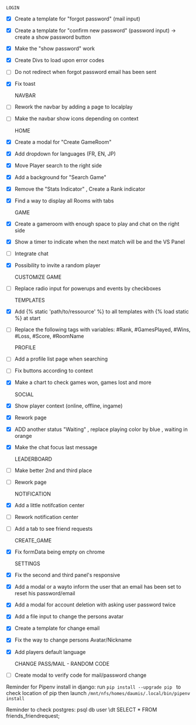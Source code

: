     LOGIN
- [X] Create a template for "forgot password" (mail input)
- [X] Create a template for "confirm new password" (password input) -> create a show password button
- [X] Make the "show password" work
- [X] Create Divs to load upon error codes
- [ ] Do not redirect when forgot password email has been sent
- [X] Fix toast

    NAVBAR
- [ ] Rework the navbar by adding a page to localplay
- [ ] Make the navbar show icons depending on context

    HOME
- [X] Create a modal for "Create GameRoom"
- [X] Add dropdown for languages (FR, EN, JP)
- [X] Move Player search to the right side
- [X] Add a background for "Search Game"
- [X] Remove the "Stats Indicator" , Create a Rank indicator
- [X] Find a way to display all Rooms with tabs

    GAME
- [X] Create a gameroom with enough space to play and chat on the right side
- [X] Show a timer to indicate when the next match will be and the VS Panel
- [ ] Integrate chat
- [X] Possibility to invite a random player

    CUSTOMIZE GAME
- [ ] Replace radio input for powerups and events by checkboxes

    TEMPLATES
- [x] Add {% static 'path/to/ressource' %} to all templates with {% load static %} at start
- [ ] Replace the following tags with variables: #Rank, #GamesPlayed, #Wins, #Loss, #Score, #RoomName

    PROFILE
- [ ] Add a profile list page when searching
- [ ] Fix buttons according to context
- [X] Make a chart to check games won, games lost and more

    SOCIAL
- [X] Show player context (online, offline, ingame)
- [X] Rework page
- [X] ADD another status "Waiting" , replace playing color by blue , waiting in orange
- [X] Make the chat focus last message

    LEADERBOARD
- [ ] Make better 2nd and third place
- [ ] Rework page 

    NOTIFICATION
- [X] Add a little notifcation center
- [ ] Rework notification center
- [ ] Add a tab to see friend requests

    CREATE_GAME
- [X] Fix formData being empty on chrome

    SETTINGS
- [X] Fix the second and third panel's responsive
- [X] Add a modal or a wayto inform the user that an email has been set to reset his password/email
- [X] Add a modal for account deletion with asking user password twice
- [X] Add a file input to change the persons avatar
- [X] Create a template for change email
- [X] Fix the way to change persons Avatar/Nickname
- [X] Add players default language

    CHANGE PASS/MAIL - RANDOM CODE
- [ ] Create modal to verify code for mail/password change

Reminder for Pipenv install in django:
run ```pip install --upgrade pip ``` to check location of pip
then launch ```/mnt/nfs/homes/daumis/.local/bin/pipenv install```

Reminder to check postgres:
psql db user
\dt
SELECT * FROM friends_friendrequest;